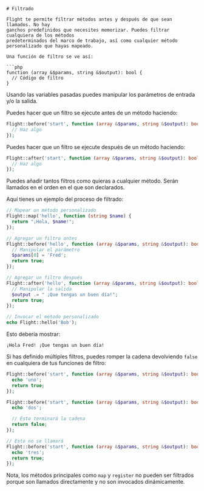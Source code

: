 ```es
# Filtrado

Flight te permite filtrar métodos antes y después de que sean llamados. No hay
ganchos predefinidos que necesites memorizar. Puedes filtrar cualquiera de los métodos
predeterminados del marco de trabajo, así como cualquier método personalizado que hayas mapeado.

Una función de filtro se ve así:

```php
function (array &$params, string &$output): bool {
  // Código de filtro
}
```

Usando las variables pasadas puedes manipular los parámetros de entrada y/o la salida.

Puedes hacer que un filtro se ejecute antes de un método haciendo:

```php
Flight::before('start', function (array &$params, string &$output): bool {
  // Haz algo
});
```

Puedes hacer que un filtro se ejecute después de un método haciendo:

```php
Flight::after('start', function (array &$params, string &$output): bool {
  // Haz algo
});
```

Puedes añadir tantos filtros como quieras a cualquier método. Serán llamados en el
orden en el que son declarados.

Aquí tienes un ejemplo del proceso de filtrado:

```php
// Mapear un método personalizado
Flight::map('hello', function (string $name) {
  return "¡Hola, $name!";
});

// Agregar un filtro antes
Flight::before('hello', function (array &$params, string &$output): bool {
  // Manipular el parámetro
  $params[0] = 'Fred';
  return true;
});

// Agregar un filtro después
Flight::after('hello', function (array &$params, string &$output): bool {
  // Manipular la salida
  $output .= " ¡Que tengas un buen día!";
  return true;
});

// Invocar el método personalizado
echo Flight::hello('Bob');
```

Esto debería mostrar:

```
¡Hola Fred! ¡Que tengas un buen día!
```

Si has definido múltiples filtros, puedes romper la cadena devolviendo `false`
en cualquiera de tus funciones de filtro:

```php
Flight::before('start', function (array &$params, string &$output): bool {
  echo 'uno';
  return true;
});

Flight::before('start', function (array &$params, string &$output): bool {
  echo 'dos';

  // Esto terminará la cadena
  return false;
});

// Esto no se llamará
Flight::before('start', function (array &$params, string &$output): bool {
  echo 'tres';
  return true;
});
```

Nota, los métodos principales como `map` y `register` no pueden ser filtrados porque
son llamados directamente y no son invocados dinámicamente.
```